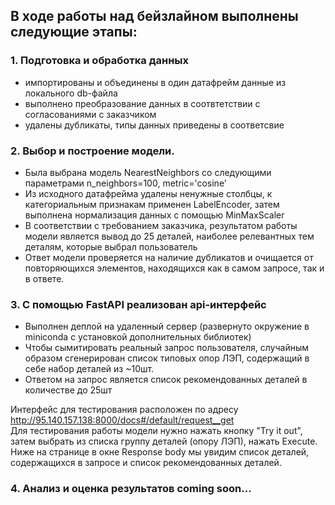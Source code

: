 ## В ходе работы над бейзлайном выполнены следующие этапы:

### 1. Подготовка и обработка данных
- импортированы и объединены в один датафрейм данные из локального db-файла
- выполнено преобразование данных в соотвтетствии с согласованиями с заказчиком
- удалены дубликаты, типы данных приведены в соответсвие

### 2. Выбор и построение модели.
- Была выбрана модель NearestNeighbors со следующими параметрами n_neighbors=100, metric='cosine'
- Из исходного датафрейма удалены ненужные столбцы, к категориальным признакам применен LabelEncoder, затем выполнена нормализация данных с помощью MinMaxScaler
- В соответствии с требованием заказчика, результатом работы модели является вывод до 25 деталей, наиболее релевантных тем деталям, которые выбрал пользователь
- Ответ модели проверяется на наличие дубликатов и очищается от повторяющихся элементов, находящихся как в самом запросе, так и в ответе.

### 3. С помощью FastAPI реализован api-интерфейс
- Выполнен деплой на удаленный сервер (развернуто окружение в miniconda c установкой дополнительных библиотек)
- Чтобы сымитировать реальный запрос пользователя, случайным образом сгенерирован список типовых опор ЛЭП, содержащий в себе набор деталей из ~10шт.
- Ответом на запрос является список рекомендованных деталей в количестве до 25шт

Интерфейс для тестирования расположен по адресу http://95.140.157.138:8000/docs#/default/request__get  
Для тестирования работы модели нужно нажать кнопку "Try it out", затем выбрать из списка группу деталей (опору ЛЭП), нажать Execute. Ниже на странице в окне Response body мы увидим список деталей, содержащихся в запросе и список рекомендованных деталей.

### 4. Анализ и оценка результатов coming soon...